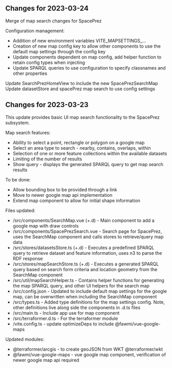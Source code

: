 ## Changes for 2023-03-24

Merge of map search changes for SpacePrez

Configuration management:
- Addition of new environment variables VITE_MAPSETTINGS_...
- Creation of new map config key to allow other components to use the default map settings through the config key
- Update components dependent on map config, add helper function to retain config types when injecting
- Update SPARQL queries to use configuration to specify classnames and other properties

Update SearchPrezHomeView to include the new SpacePrezSearchMap
Update datasetStore and spacePrez map search to use config settings

## Changes for 2023-03-23

This update provides basic UI map search functionality to the SpacePrez subsystem.

Map search features:
- Ability to select a point, rectangle or polygon on a google map
- Select an area type to search - nearby, contains, overlaps, within
- Selection of one or more feature collections within the available datasets
- Limiting of the number of results
- Show query - displays the generated SPARQL query to get map search results

To be done:
- Allow bounding box to be provided through a link
- Move to newer google map api implementation
- Extend map component to allow for initial shape information


Files updated:
- /src/components/SearchMap.vue (+.d) - Main <SearchMap> component to add a google map with draw controls
- /src/components/SpacePrezSearch.vue - Search page for SpacePrez, uses the SearchMap component and calls stores to retrieve/query map data
- /src/stores/datasetsStore.ts (+.d) - Executes a predefined SPARQL query to retrieve dataset and feature information, uses n3 to parse the RDF response
- /src/stores/mapSearchStore.ts (+.d) - Executes a generated SPARQL query based on search form criteria and location geometry from the SearchMap component
- /src/util/mapSearchHelper.ts - Contains helper functions for generating the map SPARQL query, and other UI helpers for the search map
- /src/config.json - Updated to include default map settings for the google map, can be overwritten when including the SearchMap component
- /src/types.ts - Added type definitions for the map settings config. Note, other definitions live along side the components in .d.ts files
- /src/main.ts - Include app use for map component 
- /src/terraformer.d.ts - For the terraformer module
- /vite.config.ts - update optimizeDeps to include @fawmi/vue-google-maps

Updated modules:
- @terraformer/arcgis - to create geoJSON from WKT
  @terraformer/wkt
- @fawmi/vue-google-maps - vue google map component, verification of newer google map api required



